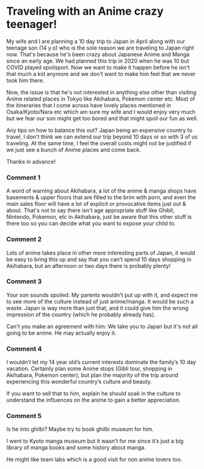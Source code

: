 # Traveling with an Anime crazy teenager!

My wife and I are planning a 10 day trip to Japan in April along with our teenage son (14 y.o) who is the sole reason we are traveling to Japan right now. That's because he's been crazy about Japanese Anime and Manga since an early age. We had planned this trip in 2020 when he was 10 but COVID played spoilsport. Now we want to make it happen before he isn't that much a kid anymore and we don't want to make him feel that we never took him there. 

Now, the issue is that he's not interested in anything else other than visiting Anime related places in Tokyo like Akihabara, Pokemon center etc. Most of the itineraries that I come across have lovely places mentioned in Osaka/Kyoto/Nara etc which am sure my wife and I would enjoy very much but we fear our son might get too bored and that might spoil our fun as well.

Any tips on how to balance this out? Japan being an expensive country to travel, I don't think we can extend our trip beyond 10 days or so with 3 of us traveling. At the same time, I feel the overall costs might not be justified if we just see a bunch of Anime places and come back. 

Thanks in advance!

### Comment 1

A word of warning about Akihabara, a lot of the anime & manga shops have basements & upper floors that are filled to the brim with porn, and even the main sales floor will have a lot of explicit or provocative items just out & about. That's not to say there isn't age appropriate stuff like Ghibli, Nintendo, Pokemon, etc in Akihabara, just be aware that this other stuff is there too so you can decide what you want to expose your child to.

### Comment 2

Lots of anime takes place in other more interesting parts of Japan, it would be easy to bring this up and say that you can’t spend 10 days shopping in Akihabara, but an afternoon or two days there is probably plenty!

### Comment 3

Your son sounds spoiled.  My parents wouldn't put up with it, and expect me to see more of the culture instead of just anime/manga.  It would be such a waste. Japan is way more than just that, and it could give him the wrong impression of the country (which he probably already has).  

Can't you make an agreement with him:  We take you to Japan but it's not all going to be anime.  He may actually enjoy it.

### Comment 4

I wouldn’t let my 14 year old’s current interests dominate the family’s 10 day vacation. Certainly plan some Anime stops (Gibli tour, shopping in Akihabara, Pokemon center), but plan the majority of the trip around experiencing this wonderful country’s culture and beauty.

If you want to sell that to him, explain he should soak in the culture to understand the influences on the anime to gain a better appreciation.

### Comment 5

Is he into ghilbi? Maybe try to book ghilbi museum for him. 

I went to Kyoto manga museum but it wasn’t for me since it’s just a big library of manga books and some history about manga.

He might like team labs which is a good visit for non anime lovers too.

